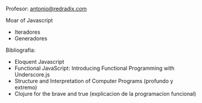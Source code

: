 Profesor: antonio@redradix.com

Moar of Javascript
- Iteradores
- Generadores
    
Bibliografia:
- Eloquent Javascript
- Functional JavaScript: Introducing Functional Programming with Underscore.js
- Structure and Interpretation of Computer Programs (profundo y extremo)
- Clojure for the brave and true (explicacion de la programacion funcional)
    